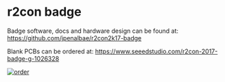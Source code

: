 r2con badge
============

Badge software, docs and hardware design can be found at:
https://github.com/jpenalbae/r2con2k17-badge

Blank PCBs can be ordered at:
https://www.seeedstudio.com/r2con-2017-badge-g-1026328

[![order](https://statics3.seeedstudio.com/assets/img/fusion/gallery_page/gallery_bedge.png)](https://www.seeedstudio.com/r2con-2017-badge-g-1026328)
